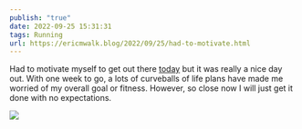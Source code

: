 ```yaml
---
publish: "true"
date: 2022-09-25 15:31:31
tags: Running
url: https://ericmwalk.blog/2022/09/25/had-to-motivate.html
---
```


Had to motivate myself to get out there [today](http://www.strava.com/activities/7867082176) but it was really a nice day out. With one week to go, a lots of curveballs of life plans have made me worried of my overall goal or fitness. However, so close now I will just get it done with no expectations.


![](https://ericmwalk.blog/uploads/2022/585c14db8b.jpg)